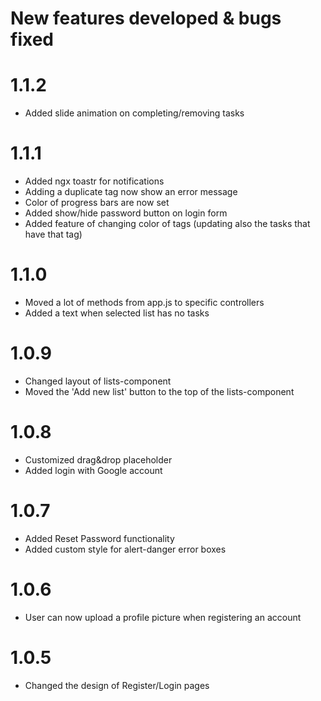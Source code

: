 
# New features developed & bugs fixed
 


# 1.1.2

- Added slide animation on completing/removing tasks

 # 1.1.1
 
 - Added ngx toastr for notifications
 - Adding a duplicate tag now show an error message
 - Color of progress bars are now set
 - Added show/hide password button on login form
 - Added feature of changing color of tags (updating also the tasks that have that tag) 

# 1.1.0

- Moved a lot of methods from app.js to specific controllers
- Added a text when selected list has no tasks
  
# 1.0.9

- Changed layout of lists-component
- Moved the 'Add new list' button to the top of the lists-component

# 1.0.8

- Customized drag&drop placeholder
- Added login with Google account

# 1.0.7

- Added Reset Password functionality
- Added custom style for alert-danger error boxes

# 1.0.6

- User can now upload a profile picture when registering an account


# 1.0.5

- Changed the design of Register/Login pages
